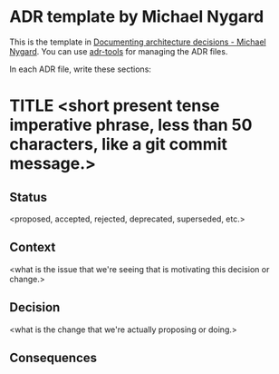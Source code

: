 # ADR template by Michael Nygard

This is the template in [Documenting architecture decisions - Michael Nygard](http://thinkrelevance.com/blog/2011/11/15/documenting-architecture-decisions).
You can use [adr-tools](https://github.com/npryce/adr-tools) for managing the ADR files.

In each ADR file, write these sections:

# TITLE <short present tense imperative phrase, less than 50 characters, like a git commit message.>

## Status

<proposed, accepted, rejected, deprecated, superseded, etc.>

## Context

<what is the issue that we're seeing that is motivating this decision or change.>

## Decision

<what is the change that we're actually proposing or doing.>

## Consequences

<what becomes easier or more difficult to do because of this change.>
